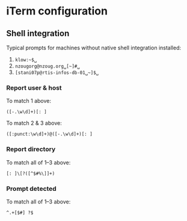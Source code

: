 # iTerm configuration

## Shell integration

Typical prompts for machines without native shell integration installed:

1. `klow:~$␣`
2. `nzougorg@nzoug.org␣[~]#␣`
3. `[stani07p@rtis-infos-db-01␣~]$␣`

### Report user & host 

To match 1 above:

```text
([-.\w\d]+)[: ]
```

To match 2 & 3 above:

```text
([:punct:\w\d]+)@([-.\w\d]+)[: ]
```

### Report directory

To match all of 1–3 above:

```text
[: ]\[?([^$#%\]]+)
```

### Prompt detected

To match all of 1–3 above:

```text
^.+[$#] ?$
```
